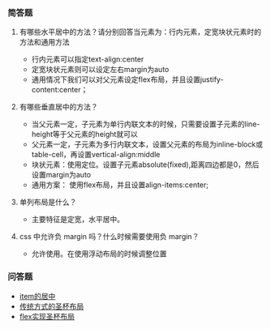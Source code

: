 ### 简答题
1. 有哪些水平居中的方法？请分别回答当元素为：行内元素，定宽块状元素时的方法和通用方法
    * 行内元素可以指定text-align:center
    * 定宽块状元素则可以设定左右margin为auto
    * 通用情况下我们可以对父元素设定flex布局，并且设置justify-content:center；

1. 有哪些垂直居中的方法？
    * 当父元素一定，子元素为单行内联文本的时候，只需要设置子元素的line-height等于父元素的height就可以
    * 父元素一定，子元素为多行内联文本，设置父元素的布局为inline-block或table-cell，再设置vertical-align:middle
    * 块状元素：使用定位。设置子元素absolute(fixed),距离四边都是0，然后设置margin为auto
    * 通用方案： 使用flex布局，并且设置align-items:center;

1. 单列布局是什么？
    * 主要特征是定宽，水平居中。

1. css 中允许负 margin 吗？什么时候需要使用负 margin？
    * 允许使用。在使用浮动布局的时候调整位置

### 问答题
* [item的居中](https://github.com/a735315482/mfs-homework/blob/master/21-30/21item%E5%B1%85%E4%B8%AD.html)
* [传统方式的圣杯布局](https://github.com/a735315482/mfs-homework/blob/master/21-30/21%E4%BC%A0%E7%BB%9F%E6%96%B9%E5%BC%8F%E5%9C%A3%E6%9D%AF%E5%B8%83%E5%B1%80.html)
* [flex实现圣杯布局](https://github.com/a735315482/mfs-homework/blob/master/21-30/flex%E5%AE%9E%E7%8E%B0%E5%9C%A3%E6%9D%AF%E5%B8%83%E5%B1%80.html)